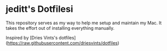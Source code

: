 # jeditt's Dotfilesi


This repository serves as my way to help me setup and maintain my Mac. It takes the effort out of installing everything manually.

Inspired by [Dries Vints's dotfiles] (https://raw.githubusercontent.com/driesvints/dotfiles)
